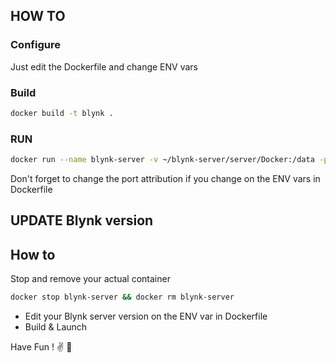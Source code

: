 ## HOW TO 

### Configure

Just edit the Dockerfile and change ENV vars


### Build

```bash
docker build -t blynk .
```

### RUN

```bash
docker run --name blynk-server -v ~/blynk-server/server/Docker:/data -p 8440:8440 -p 8080:8080 -p 9443:9443 -d blynk 
```

Don't forget to change the port attribution if you change on the ENV vars in Dockerfile


## UPDATE Blynk version

## How to

Stop and remove your actual container

```bash
docker stop blynk-server && docker rm blynk-server
```

- Edit your Blynk server version on the ENV var in Dockerfile
- Build & Launch


Have Fun ! :v: :whale:


